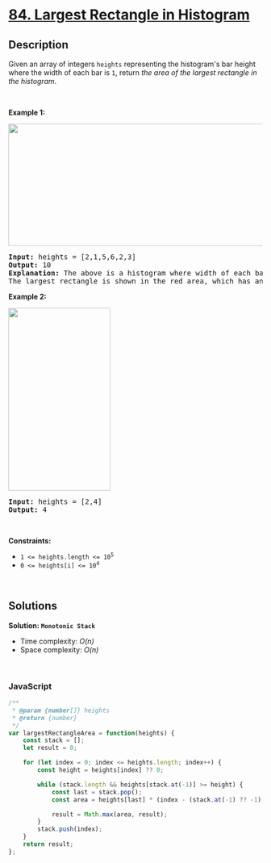 # [84. Largest Rectangle in Histogram](https://leetcode.com/problems/largest-rectangle-in-histogram)

## Description

<div class="elfjS" data-track-load="description_content"><p>Given an array of integers <code>heights</code> representing the histogram's bar height where the width of each bar is <code>1</code>, return <em>the area of the largest rectangle in the histogram</em>.</p>

<p>&nbsp;</p>
<p><strong class="example">Example 1:</strong></p>
<img alt="" src="https://assets.leetcode.com/uploads/2021/01/04/histogram.jpg" style="width: 522px; height: 242px;">
<pre><strong>Input:</strong> heights = [2,1,5,6,2,3]
<strong>Output:</strong> 10
<strong>Explanation:</strong> The above is a histogram where width of each bar is 1.
The largest rectangle is shown in the red area, which has an area = 10 units.
</pre>

<p><strong class="example">Example 2:</strong></p>
<img alt="" src="https://assets.leetcode.com/uploads/2021/01/04/histogram-1.jpg" style="width: 202px; height: 362px;">
<pre><strong>Input:</strong> heights = [2,4]
<strong>Output:</strong> 4
</pre>

<p>&nbsp;</p>
<p><strong>Constraints:</strong></p>

<ul>
	<li><code>1 &lt;= heights.length &lt;= 10<sup>5</sup></code></li>
	<li><code>0 &lt;= heights[i] &lt;= 10<sup>4</sup></code></li>
</ul>
</div>

<p>&nbsp;</p>

## Solutions

**Solution: `Monotonic Stack`**
- Time complexity: <em>O(n)</em>
- Space complexity: <em>O(n)</em>

<p>&nbsp;</p>

### **JavaScript**

```js
/**
 * @param {number[]} heights
 * @return {number}
 */
var largestRectangleArea = function(heights) {
    const stack = [];
    let result = 0;

    for (let index = 0; index <= heights.length; index++) {
        const height = heights[index] ?? 0;

        while (stack.length && heights[stack.at(-1)] >= height) {
            const last = stack.pop();
            const area = heights[last] * (index - (stack.at(-1) ?? -1) - 1);

            result = Math.max(area, result);
        }
        stack.push(index);
    }
    return result;
};
```
